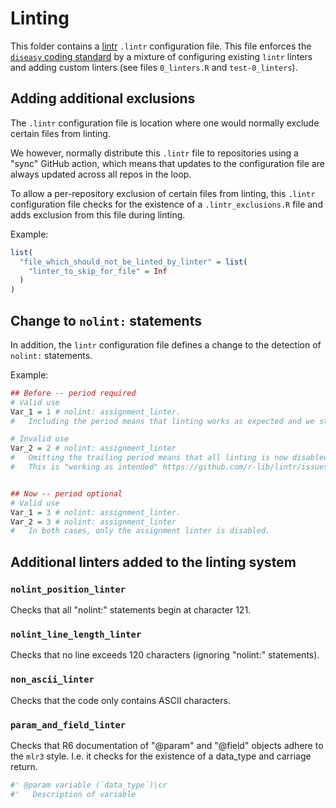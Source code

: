 # Linting
This folder contains a [lintr](https://lintr.r-lib.org/) `.lintr` configuration file.
This file enforces the [`diseasy` coding standard](https://github.com/ssi-dk/diseasy/wiki/diseasy-coding-standard) by
a mixture of configuring existing `lintr` linters and adding custom linters
(see files `0_linters.R` and `test-0_linters`).

## Adding additional exclusions
The `.lintr` configuration file is location where one would normally exclude certain files from linting.

We however, normally distribute this `.lintr` file to repositories using a "sync" GitHub action, which means
that updates to the configuration file are always updated across all repos in the loop.

To allow a per-repository exclusion of certain files from linting, this `.lintr` configuration file checks for the
existence of a `.lintr_exclusions.R` file and adds exclusion from this file during linting.

Example:
```r
list(
  "file_which_should_not_be_linted_by_linter" = list(
    "linter_to_skip_for_file" = Inf
  )
)
```

## Change to `nolint:` statements
In addition, the `lintr` configuration file defines a change to the detection of `nolint:` statements.

Example:
```r
## Before -- period required
# Valid use
Var_1 = 1 # nolint: assignment_linter.
#   Including the period means that linting works as expected and we still get lints from `object_name_linter`

# Invalid use
Var_2 = 2 # nolint: assignment_linter
#   Omitting the trailing period means that all linting is now disabled on this line.
#   This is "working as intended" https://github.com/r-lib/lintr/issues/2374


## Now -- period optional
# Valid use
Var_1 = 3 # nolint: assignment_linter.
Var_2 = 3 # nolint: assignment_linter
#   In both cases, only the assignment linter is disabled.
```

## Additional linters added to the linting system
### `nolint_position_linter`
Checks that all "nolint:" statements begin at character 121.

### `nolint_line_length_linter`
Checks that no line exceeds 120 characters (ignoring "nolint:" statements).

### `non_ascii_linter`
Checks that the code only contains ASCII characters.

### `param_and_field_linter`
Checks that R6 documentation of "@param" and "@field" objects adhere to the `mlr3` style.
I.e. it checks for the existence of a data_type and carriage return.

```r
#' @param variable (`data_type`)\cr
#'   Description of variable
```

